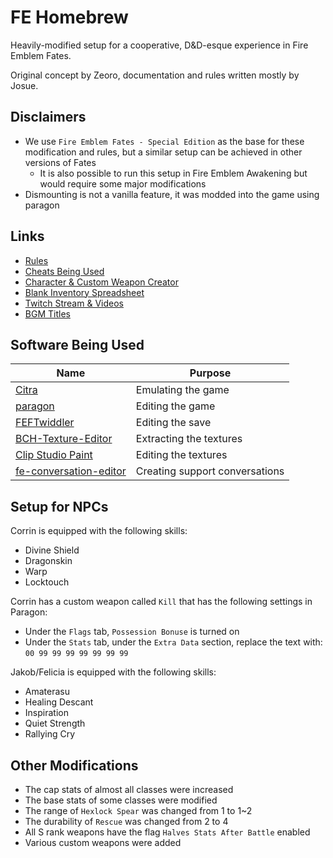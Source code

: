 # FE Homebrew
Heavily-modified setup for a cooperative, D&D-esque experience in Fire Emblem Fates.

Original concept by Zeoro, documentation and rules written mostly by Josue.

## Disclaimers
- We use `Fire Emblem Fates - Special Edition` as the base for these modification and rules, but a similar setup can be achieved in other versions of Fates
	- It is also possible to run this setup in Fire Emblem Awakening but would require some major modifications
- Dismounting is not a vanilla feature, it was modded into the game using paragon

## Links
- [Rules](./RULES.md)
- [Cheats Being Used](./CHEATS.md)
- [Character & Custom Weapon Creator](https://docs.google.com/spreadsheets/d/1xGSfxuuh6_xEI5TidIJ8dtZY9I_GhrJEe_qqwhvOJo0/edit?usp=sharing)
- [Blank Inventory Spreadsheet](https://docs.google.com/spreadsheets/d/11pNc7kBphGpPm-2IJ2guYXxa9ntc2QWtOJu4MTR6GIc/edit?usp=sharing)
- [Twitch Stream & Videos](https://www.twitch.tv/zeoro94)
- [BGM Titles](https://www.reddit.com/r/fireemblem/comments/46c9bj/spoilers_fates_localization_dump_bgm_titles/)

## Software Being Used
Name|Purpose
---|---
[Citra](https://citra-emu.org/download/)|Emulating the game
[paragon](https://github.com/thane98/paragon/releases)|Editing the game
[FEFTwiddler](https://github.com/Soaprman/FEFTwiddler/releases)|Editing the save
[BCH-Texture-Editor](https://github.com/VelouriasMoon/BCH-Texture-Editor/releases)|Extracting the textures
[Clip Studio Paint](https://www.clipstudio.net/)|Editing the textures
[fe-conversation-editor](https://gitlab.com/secretivecactus/fe-conversation-editor/-/releases)|Creating support conversations

## Setup for NPCs
Corrin is equipped with the following skills:
- Divine Shield
- Dragonskin
- Warp
- Locktouch

Corrin has a custom weapon called `Kill` that has the following settings in Paragon:
- Under the `Flags` tab, `Possession Bonuse` is turned on
- Under the `Stats` tab, under the `Extra Data` section, replace the text with: `00 99 99 99 99 99 99 99`

Jakob/Felicia is equipped with the following skills:
- Amaterasu
- Healing Descant
- Inspiration
- Quiet Strength
- Rallying Cry

## Other Modifications
- The cap stats of almost all classes were increased
- The base stats of some classes were modified
- The range of `Hexlock Spear` was changed from 1 to 1~2
- The durability of `Rescue` was changed from 2 to 4
- All S rank weapons have the flag `Halves Stats After Battle` enabled
- Various custom weapons were added
